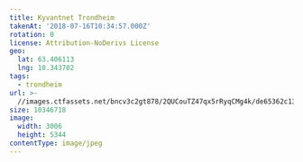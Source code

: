 ```yaml
---
title: Kyvantnet Trondheim
takenAt: '2018-07-16T10:34:57.000Z'
rotation: 0
license: Attribution-NoDerivs License
geo:
  lat: 63.406113
  lng: 10.343702
tags:
  - trondheim
url: >-
  //images.ctfassets.net/bncv3c2gt878/2QUCouTZ47qx5rRyqCMg4k/de65362c130da1485dfa501c7717473e/kyvantnet-trondheim_28923057967_o
size: 10346718
image:
  width: 3006
  height: 5344
contentType: image/jpeg
---
```


